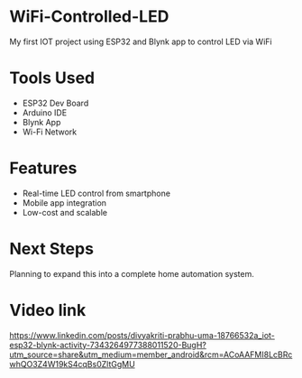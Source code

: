 # WiFi-Controlled-LED
My first IOT project using ESP32 and Blynk app to control LED via WiFi
# Tools Used
- ESP32 Dev Board
- Arduino IDE
- Blynk App
- Wi-Fi Network
# Features
- Real-time LED control from smartphone
- Mobile app integration
- Low-cost and scalable
# Next Steps
Planning to expand this into a complete home automation system.
# Video link 
https://www.linkedin.com/posts/divyakriti-prabhu-uma-18766532a_iot-esp32-blynk-activity-7343264977388011520-BugH?utm_source=share&utm_medium=member_android&rcm=ACoAAFMI8LcBRcwhQO3Z4W19kS4cqBs0ZltGgMU

